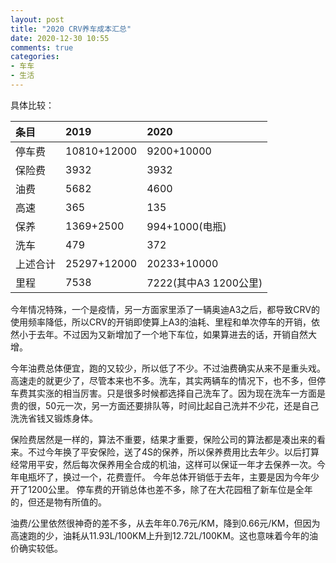 ```yaml
---
layout: post
title: "2020 CRV养车成本汇总"
date: 2020-12-30 10:55
comments: true
categories:
- 车车
- 生活
---
```




具体比较：

| 条目     | 2019     |2020     |
| :------------- | :------------- |:------------- |
|   停车费     |   10810+12000     | 9200+10000
|   保险费     |   3932     |  3932  
|   油费     |     5682   |   4600
|   高速     |     365   |   135
|   保养     |     1369+2500   |  994+1000(电瓶)  
|   洗车     |     479   |   372
|   上述合计     |  25297+12000  |      20233+10000  
|   里程     |      7538       |    7222(其中A3 1200公里)

今年情况特殊，一个是疫情，另一方面家里添了一辆奥迪A3之后，都导致CRV的使用频率降低，所以CRV的开销即使算上A3的油耗、里程和单次停车的开销，依然小于去年。不过因为又新增加了一个地下车位，如果算进去的话，开销自然大增。

今年油费总体便宜，跑的又较少，所以低了不少。不过油费确实从来不是重头戏。高速走的就更少了，尽管本来也不多。洗车，其实两辆车的情况下，也不多，但停车费其实涨的相当厉害。只是很多时候都选择自己洗车了。因为现在洗车一方面是贵的很，50元一次，另一方面还要排队等，时间比起自己洗并不少花，还是自己洗洗省钱又锻炼身体。

保险费居然是一样的，算法不重要，结果才重要，保险公司的算法都是凑出来的看来。不过今年换了平安保险，送了4S的保养，所以保养费用比去年少。以后打算经常用平安，然后每次保养用全合成的机油，这样可以保证一年才去保养一次。今年电瓶坏了，换过一个，花费壹仟。
今年总体开销低于去年，主要是因为今年少开了1200公里。
停车费的开销总体也差不多，除了在大花园租了新车位是全年的，但还是物有所值的。

油费/公里依然很神奇的差不多，从去年年0.76元/KM，降到0.66元/KM，但因为高速跑的少，油耗从11.93L/100KM上升到12.72L/100KM。这也意味着今年的油价确实较低。



